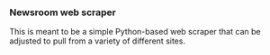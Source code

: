 <h3>Newsroom web scraper</h3>

This is meant to be a simple Python-based web scraper that can be adjusted to pull from a variety of different sites.